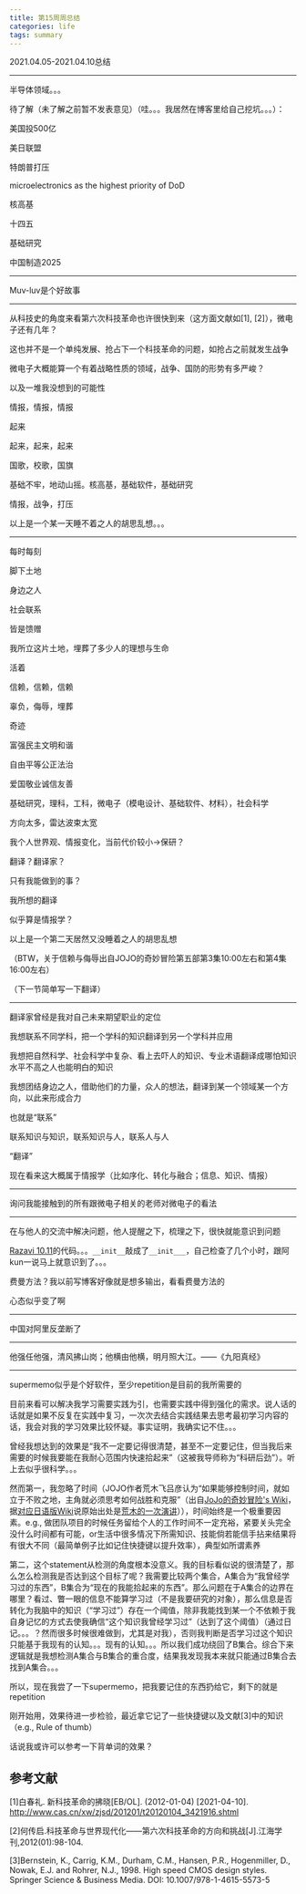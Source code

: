 ```yaml
---
title: 第15周周总结
categories: life
tags: summary
---
```


2021.04.05-2021.04.10总结

---

半导体领域。。。

待了解（未了解之前暂不发表意见）（哇。。。我居然在博客里给自己挖坑。。。）：

美国投500亿

美日联盟

特朗普打压

microelectronics as the highest priority of DoD

核高基

十四五

基础研究

中国制造2025

---

Muv-luv是个好故事

---

从科技史的角度来看第六次科技革命也许很快到来（这方面文献如[1], [2]），微电子还有几年？

这也并不是一个单纯发展、抢占下一个科技革命的问题，如抢占之前就发生战争

微电子大概能算一个有着战略性质的领域，战争、国防的形势有多严峻？

以及一堆我没想到的可能性

情报，情报，情报

起来

起来，起来，起来

国歌，校歌，国旗

基础不牢，地动山摇。核高基，基础软件，基础研究

情报，战争，打压

以上是一个某一天睡不着之人的胡思乱想。。。

---

每时每刻

脚下土地

身边之人

社会联系

皆是馈赠

我所立这片土地，埋葬了多少人的理想与生命

活着

信赖，信赖，信赖

辜负，侮辱，埋葬

奇迹

富强民主文明和谐

自由平等公正法治

爱国敬业诚信友善

基础研究，理科，工科，微电子（模电设计、基础软件、材料），社会科学

方向太多，雷达波束太宽

我个人世界观、情报变化，当前代价较小->保研？

翻译？翻译家？

只有我能做到的事？

我所想的翻译

似乎算是情报学？

以上是一个第二天居然又没睡着之人的胡思乱想

（BTW，关于信赖与侮辱出自JOJO的奇妙冒险第五部第3集10:00左右和第4集16:00左右）

（下一节简单写一下翻译）

---

翻译家曾经是我对自己未来期望职业的定位

我想联系不同学科，把一个学科的知识翻译到另一个学科并应用

我想把自然科学、社会科学中复杂、看上去吓人的知识、专业术语翻译成哪怕知识水平不高之人也能明白的知识

我想团结身边之人，借助他们的力量，众人的想法，翻译到某一个领域某一个方向，以此来形成合力

也就是“联系”

联系知识与知识，联系知识与人，联系人与人

“翻译”

现在看来这大概属于情报学（比如序化、转化与融合；信息、知识、情报）

---

询问我能接触到的所有跟微电子相关的老师对微电子的看法

---

在与他人的交流中解决问题，他人提醒之下，梳理之下，很快就能意识到问题

[Razavi 10.11](https://zevmre.github.io/circuits/Razavi%E6%A8%A1%E7%94%B5%E8%AE%BE%E8%AE%A1%E4%B9%A0%E9%A2%9810_11/)的代码。。。`__init__`敲成了`__init___`，自己检查了几个小时，跟阿kun一说马上就意识到了。。。

费曼方法？我以前写博客好像就是想多输出，看看费曼方法的

心态似乎变了啊

---

中国对阿里反垄断了

---

他强任他强，清风拂山岗；他横由他横，明月照大江。——《九阳真经》

---

supermemo似乎是个好软件，至少repetition是目前的我所需要的

目前来看可以解决我学习需要实践为引，也需要实践中得到强化的需求。说人话的话就是如果不反复在实践中复习，一次次去结合实践结果去思考最初学习内容的话，我会对我的学习效果比较怀疑。事实证明，我确实记不住。。。

曾经我想达到的效果是“我不一定要记得很清楚，甚至不一定要记住，但当我后来需要的时候我要能在我耐心范围内快速拾起来”（这被我导师称为“科研后劲”）。听上去似乎很科学。。。

然而第一，我忽略了时间（JOJO作者荒木飞吕彦认为“如果能够控制时间，就如立于不败之地，主角就必须思考如何战胜和克服”（出自[JoJo的奇妙冒险's Wiki](https://zh.wikipedia.org/wiki/JoJo%E7%9A%84%E5%A5%87%E5%A6%99%E5%86%92%E9%99%A9)，据[对应日语版Wiki](https://ja.wikipedia.org/wiki/%E3%82%B8%E3%83%A7%E3%82%B8%E3%83%A7%E3%81%AE%E5%A5%87%E5%A6%99%E3%81%AA%E5%86%92%E9%99%BA)说原始出处是[荒木的一次演讲](https://ja.wikipedia.org/wiki/%E3%82%B8%E3%83%A7%E3%82%B8%E3%83%A7%E3%81%AE%E5%A5%87%E5%A6%99%E3%81%AA%E5%86%92%E9%99%BA#cite_note-15)）），时间始终是一个极重要因素。e.g., 做团队项目的时候任务留给个人的工作时间不一定充裕，紧要关头完全没什么时间都有可能，or生活中很多情况下所需知识、技能倘若能信手拈来结果将有很大不同（最简单例子比如记住快捷键以提升效率），典型如所谓素养

第二，这个statement从检测的角度根本没意义。我的目标看似说的很清楚了，那么怎么检测我是否达到这个目标了呢？我需要比较两个集合，A集合为“我曾经学习过的东西”，B集合为“现在的我能拾起来的东西”。那么问题在于A集合的边界在哪里？看过、瞥一眼的信息不能算学习过（不是我要研究的对象），那么信息是否转化为我脑中的知识（“学习过”）存在一个阈值，除非我能找到某一个不依赖于我自身记忆的方式去使我确信“这个知识我曾经学习过”（达到了这个阈值）（通过日记。。。？然而很多时候很难做到，尤其是对我），否则我判断是否学习过这个知识只能基于我现有的认知。。。现有的认知。。。所以我们成功绕回了B集合。综合下来逻辑就是我想检测A集合与B集合的重合度，结果我发现我本来就只能通过B集合去找到A集合。。。

所以，现在我尝了一下supermemo，把我要记住的东西扔给它，剩下的就是repetition

刚开始用，效果待进一步检验，最近拿它记了一些快捷键以及文献[3]中的知识（e.g., Rule of thumb）

话说我或许可以参考一下背单词的效果？

## 参考文献

[1]白春礼. 新科技革命的拂晓[EB/OL]. (2012-01-04) [2021-04-10]. http://www.cas.cn/xw/zjsd/201201/t20120104_3421916.shtml

[2]何传启.科技革命与世界现代化——第六次科技革命的方向和挑战[J].江海学刊,2012(01):98-104.

[3]Bernstein, K., Carrig, K.M., Durham, C.M., Hansen, P.R., Hogenmiller, D., Nowak, E.J. and Rohrer, N.J., 1998. High speed CMOS design styles. Springer Science & Business Media. DOI: 10.1007/978-1-4615-5573-5